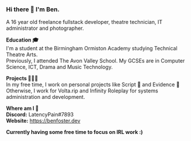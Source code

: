 ### Hi there 👋 I'm Ben.
A 16 year old freelance fullstack developer, theatre technician, IT administrator and photographer.

**Education 🎓**<br>
I'm a student at the Birmingham Ormiston Academy studying Technical Theatre Arts.<br>
Previously, I attended The Avon Valley School. My GCSEs are in Computer Science, ICT, Drama and Music Technology.

**Projects 👨🏻‍💻**<br>
In my free time, I work on personal projects like Script 📰 and Evidence 🎤<br>
Otherwise, I work for Volta.rip and Infinity Roleplay for systems administration and development.

**Where am I 📱**<br>
**Discord:** LatencyPain#7893<br>
**Website:** https://benfoster.dev

**Currently having some free time to focus on IRL work :)**

